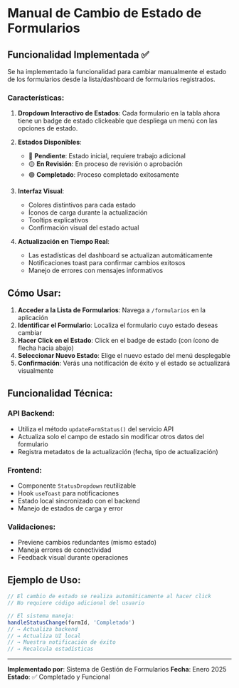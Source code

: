 # Manual de Cambio de Estado de Formularios

## Funcionalidad Implementada ✅

Se ha implementado la funcionalidad para cambiar manualmente el estado de los formularios desde la lista/dashboard de formularios registrados.

### Características:

1. **Dropdown Interactivo de Estados**: Cada formulario en la tabla ahora tiene un badge de estado clickeable que despliega un menú con las opciones de estado.

2. **Estados Disponibles**:
   - 🔴 **Pendiente**: Estado inicial, requiere trabajo adicional
   - 🟡 **En Revisión**: En proceso de revisión o aprobación
   - 🟢 **Completado**: Proceso completado exitosamente

3. **Interfaz Visual**:
   - Colores distintivos para cada estado
   - Íconos de carga durante la actualización
   - Tooltips explicativos
   - Confirmación visual del estado actual

4. **Actualización en Tiempo Real**:
   - Las estadísticas del dashboard se actualizan automáticamente
   - Notificaciones toast para confirmar cambios exitosos
   - Manejo de errores con mensajes informativos

## Cómo Usar:

1. **Acceder a la Lista de Formularios**: Navega a `/formularios` en la aplicación
2. **Identificar el Formulario**: Localiza el formulario cuyo estado deseas cambiar
3. **Hacer Click en el Estado**: Click en el badge de estado (con ícono de flecha hacia abajo)
4. **Seleccionar Nuevo Estado**: Elige el nuevo estado del menú desplegable
5. **Confirmación**: Verás una notificación de éxito y el estado se actualizará visualmente

## Funcionalidad Técnica:

### API Backend:
- Utiliza el método `updateFormStatus()` del servicio API
- Actualiza solo el campo de estado sin modificar otros datos del formulario
- Registra metadatos de la actualización (fecha, tipo de actualización)

### Frontend:
- Componente `StatusDropdown` reutilizable
- Hook `useToast` para notificaciones
- Estado local sincronizado con el backend
- Manejo de estados de carga y error

### Validaciones:
- Previene cambios redundantes (mismo estado)
- Maneja errores de conectividad
- Feedback visual durante operaciones

## Ejemplo de Uso:

```typescript
// El cambio de estado se realiza automáticamente al hacer click
// No requiere código adicional del usuario

// El sistema maneja:
handleStatusChange(formId, 'Completado')
// → Actualiza backend
// → Actualiza UI local
// → Muestra notificación de éxito
// → Recalcula estadísticas
```

---

**Implementado por**: Sistema de Gestión de Formularios
**Fecha**: Enero 2025
**Estado**: ✅ Completado y Funcional
